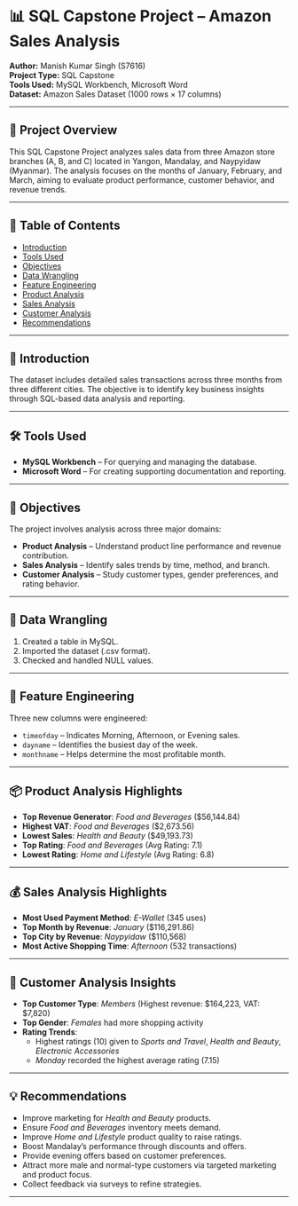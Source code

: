 # 📊 SQL Capstone Project – Amazon Sales Analysis

**Author:** Manish Kumar Singh (S7616)  
**Project Type:** SQL Capstone  
**Tools Used:** MySQL Workbench, Microsoft Word  
**Dataset:** Amazon Sales Dataset (1000 rows × 17 columns)  

---

## 📌 Project Overview

This SQL Capstone Project analyzes sales data from three Amazon store branches (A, B, and C) located in Yangon, Mandalay, and Naypyidaw (Myanmar). The analysis focuses on the months of January, February, and March, aiming to evaluate product performance, customer behavior, and revenue trends.

---

## 📂 Table of Contents

- [Introduction](#introduction)
- [Tools Used](#tools-used)
- [Objectives](#objectives)
- [Data Wrangling](#data-wrangling)
- [Feature Engineering](#feature-engineering)
- [Product Analysis](#product-analysis)
- [Sales Analysis](#sales-analysis)
- [Customer Analysis](#customer-analysis)
- [Recommendations](#recommendations)

---

## 🧾 Introduction

The dataset includes detailed sales transactions across three months from three different cities. The objective is to identify key business insights through SQL-based data analysis and reporting.

---

## 🛠️ Tools Used

- **MySQL Workbench** – For querying and managing the database.
- **Microsoft Word** – For creating supporting documentation and reporting.

---

## 🎯 Objectives

The project involves analysis across three major domains:

- **Product Analysis** – Understand product line performance and revenue contribution.
- **Sales Analysis** – Identify sales trends by time, method, and branch.
- **Customer Analysis** – Study customer types, gender preferences, and rating behavior.

---

## 🧹 Data Wrangling

1. Created a table in MySQL.
2. Imported the dataset (.csv format).
3. Checked and handled NULL values.

---

## 🧪 Feature Engineering

Three new columns were engineered:
- `timeofday` – Indicates Morning, Afternoon, or Evening sales.
- `dayname` – Identifies the busiest day of the week.
- `monthname` – Helps determine the most profitable month.

---

## 📦 Product Analysis Highlights

- **Top Revenue Generator**: *Food and Beverages* ($56,144.84)
- **Highest VAT**: *Food and Beverages* ($2,673.56)
- **Lowest Sales**: *Health and Beauty* ($49,193.73)
- **Top Rating**: *Food and Beverages* (Avg Rating: 7.1)
- **Lowest Rating**: *Home and Lifestyle* (Avg Rating: 6.8)

---

## 💰 Sales Analysis Highlights

- **Most Used Payment Method**: *E-Wallet* (345 uses)
- **Top Month by Revenue**: *January* ($116,291.86)
- **Top City by Revenue**: *Naypyidaw* ($110,568)
- **Most Active Shopping Time**: *Afternoon* (532 transactions)

---

## 🧍 Customer Analysis Insights

- **Top Customer Type**: *Members* (Highest revenue: $164,223, VAT: $7,820)
- **Top Gender**: *Females* had more shopping activity
- **Rating Trends**:
  - Highest ratings (10) given to *Sports and Travel*, *Health and Beauty*, *Electronic Accessories*
  - *Monday* recorded the highest average rating (7.15)

---

## 💡 Recommendations

- Improve marketing for *Health and Beauty* products.
- Ensure *Food and Beverages* inventory meets demand.
- Improve *Home and Lifestyle* product quality to raise ratings.
- Boost Mandalay’s performance through discounts and offers.
- Provide evening offers based on customer preferences.
- Attract more male and normal-type customers via targeted marketing and product focus.
- Collect feedback via surveys to refine strategies.

---



